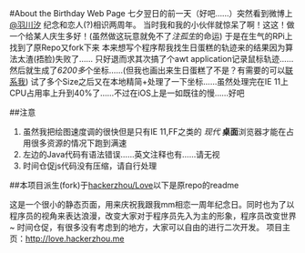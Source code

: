 #About the Birthday Web Page
七夕翌日的前一天（好吧……）突然看到微博上[@羽川汐](http://weibo.cn/319880777) 纪念和恋人(?)相识两周年。
当时我和我的小伙伴就惊呆了啊！这这！做一个给某人庆生多好！(虽然做这玩意就免不了*注孤生*的命运)
于是在生气的RPi上找到了原Repo又fork下来
本来想写个程序帮我找生日蛋糕的轨迹来的结果因为算法太渣(捂脸)失败了……
只好退而求其次搞了个awt application记录鼠标轨迹……然后就生成了*6200多*个坐标……(但我也画出来生日蛋糕了不是？有需要的可以[联系我](http://weibo.cn/xavieryao))
试了多个Size之后又在本地精简+处理了一下坐标……虽然处理完在IE 11上CPU占用率上升到40%了……不过在iOS上是一如既往的慢……好吧

##注意

1. 虽然我把绘图速度调的很快但是只有IE 11,FF之类的 *现代* **桌面**浏览器才能在占用很多资源的情况下跑到满速
2. 左边的Java代码有语法错误……英文注释也有……请无视
3. 时间仓促js代码没有压缩，请自行处理

##本项目派生(fork)于[hackerzhou/Love](https://github.com/hackerzhou/Love)以下是原repo的readme

这是一个很小的静态页面，用来庆祝我跟我mm相恋一周年纪念日。同时也为了以程序员的视角来表达浪漫，改变大家对于程序员先入为主的形象，程序员改变世界~
时间仓促，有很多没有考虑到的地方，大家可以自由的进行二次开发。
项目主页：http://love.hackerzhou.me
